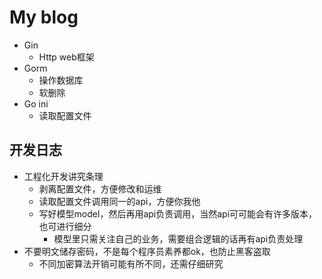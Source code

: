 # My blog

- Gin
    * Http web框架
- Gorm
    * 操作数据库
    * 软删除
- Go ini
    * 读取配置文件

## 开发日志

- 工程化开发讲究条理
    * 剥离配置文件，方便修改和运维
    * 读取配置文件调用同一的api，方便你我他
    * 写好模型model，然后再用api负责调用，当然api可可能会有许多版本，也可进行细分
        + 模型里只需关注自己的业务，需要组合逻辑的话再有api负责处理
- 不要明文储存密码，不是每个程序员素养都ok，也防止黑客盗取
    * 不同加密算法开销可能有所不同，还需仔细研究
